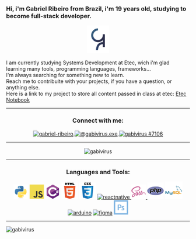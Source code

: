 <h3 align="left">Hi, i'm Gabriel Ribeiro from Brazil, i'm 19 years old, studying to become full-stack developer.</h3>
<p align="center"><img src="logo.png" alt="Logo" width="60"/></p>
<p>
    I am currently studying Systems Development at Etec, wich i'm glad learning many tools, programming languages, frameworks...<br>
    I'm always searching for something new to learn.<br>
    Reach me to contribuite with your projects, if you have a question, or anything else.<br>
    Here is a link to my project to store all content passed in class at etec: <a href="https://maize-motion-22f.notion.site/Etec-Notebook-a527a7223703423e8eab0b92b33aff1a" target="_blank">Etec Notebook</a>
</p>

<div class="cotact" >
    <hr>
    <h3 align="center">Connect with me:</h3>
    <p align="center">
        <a href="https://linkedin.com/in/gabriel-ribeiro-a57667213" target="blank">
            <img align="center" src="https://raw.githubusercontent.com/rahuldkjain/github-profile-readme-generator/master/src/images/icons/Social/linked-in-alt.svg" alt="gabriel-ribeiro" height="30" width="40" />
        </a>
<a href="https://instagram.com/@gabivirus.exe" target="blank"><img align="center" src="https://raw.githubusercontent.com/rahuldkjain/github-profile-readme-generator/master/src/images/icons/Social/instagram.svg" alt="@gabivirus.exe" height="30" width="40" />
        </a>
        <a href="https://discord.gg/gabivirus#7106" target="blank"><img align="center" src="https://raw.githubusercontent.com/rahuldkjain/github-profile-readme-generator/master/src/images/icons/Social/discord.svg" alt="gabivirus #7106" height="30" width="40" /></a>
    </p>
</div>


<div class="boards">
    <hr>
  <p align="center"><img align="center" src="https://github-readme-stats.vercel.app/api/top-langs?username=gabivirus&show_icons=true&theme=tokyonight&title_color=f103db&text_color=d897c7&locale=en&layout=compact" alt="gabivirus" /></p>
</div>

<div class="languages">
    <hr>
    <h3 align="center">Languages and Tools:</h3>
    <p align="center">
        <a href="https://www.python.org" target="_blank"> <img src="https://raw.githubusercontent.com/devicons/devicon/master/icons/python/python-original.svg" alt="python" width="40" height="40"/></a>
        <a href="https://developer.mozilla.org/en-US/docs/Web/JavaScript" target="_blank"> <img src="https://raw.githubusercontent.com/devicons/devicon/master/icons/javascript/javascript-original.svg" alt="javascript" width="40" height="40"/></a>
        <a href="https://www.w3schools.com/cs/" target="_blank"> <img src="https://raw.githubusercontent.com/devicons/devicon/master/icons/csharp/csharp-original.svg" alt="csharp" width="40" height="40"/></a>
        <a href="https://www.w3.org/html/" target="_blank"> <img src="https://raw.githubusercontent.com/devicons/devicon/master/icons/html5/html5-original-wordmark.svg" alt="html5" width="45" height="45"/></a>
        <a href="https://www.w3schools.com/css/" target="_blank"> <img src="https://raw.githubusercontent.com/devicons/devicon/master/icons/css3/css3-original-wordmark.svg" alt="css3" width="45" height="45"/></a>
        <a href="https://reactnative.dev/" target="_blank"> <img src="https://reactnative.dev/img/header_logo.svg" alt="reactnative" width="40" height="40"/> </a>
        <a href="https://sass-lang.com" target="_blank"> <img src="https://raw.githubusercontent.com/devicons/devicon/master/icons/sass/sass-original.svg" alt="sass" width="40" height="40"/> </a>
        <a href="https://www.php.net" target="_blank"> <img src="https://raw.githubusercontent.com/devicons/devicon/master/icons/php/php-original.svg" alt="php" width="45" height="45"/></a>
        <a href="https://www.mysql.com/" target="_blank"> <img src="https://raw.githubusercontent.com/devicons/devicon/master/icons/mysql/mysql-original-wordmark.svg" alt="mysql" width="48" height="48"/></a>
        <a href="https://www.arduino.cc/" target="_blank"><img src="https://cdn.worldvectorlogo.com/logos/arduino-1.svg" alt="arduino" width="40" height="40"/></a>
        <a href="https://www.figma.com/" target="_blank"> <img src="https://www.vectorlogo.zone/logos/figma/figma-icon.svg" alt="figma" width="40" height="40"/></a>
        <a href="https://www.photoshop.com/en" target="_blank"> <img src="https://raw.githubusercontent.com/devicons/devicon/master/icons/photoshop/photoshop-line.svg" alt="photoshop" width="40" height="40"/></a>
    </p>
    <hr>
</div>

<p align="left"> <img src="https://komarev.com/ghpvc/?username=gabivirus&label=Profile%20views&color=0e75b6&style=flat" alt="gabivirus" />
 </p>
